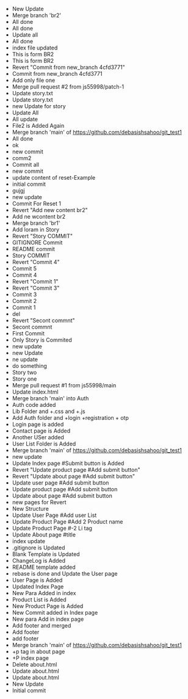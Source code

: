- New Update
- Merge branch 'br2'
- All done
- All done
- Update all
- All done
- index file updated
- This is form BR2
- This is form BR2
- Revert "Commit from new_branch 4cfd3771"
- Commit from new_branch 4cfd3771
- Add only file one
- Merge pull request #2 from js55998/patch-1
- Update story.txt
- Update story.txt
- new Update for story
- Update All
- All update
- File2 is Added Again
- Merge branch 'main' of https://github.com/debasishsahoo/git_test1
- All done
- ok
- new commit
- comm2
- Commit all
- new commit
- update content of reset-Example
- initial commit
- gujgj
- new update
- Commit For Reset 1
- Revert "Add new content br2"
- Add ne wcontent br2
- Merge branch 'br1'
- Add loram in Story
- Revert "Story COMMIT"
- GITIGNORE Commit
- README commit
- Story COMMIT
- Revert "Commit 4"
- Commit 5
- Commit 4
- Revert "Commit 1"
- Revert "Commit 3"
- Commit 3
- Commit 2
- Commit 1
- del
- Revert "Secont commnt"
- Secont commnt
- First Commit
- Only Story is Commited
- new update
- new Update
- ne update
- do something
- Story two
- Story one
- Merge pull request #1 from js55998/main
- Update index.html
- Merge branch 'main' into Auth
- Auth code added
- Lib Folder and +.css and +.js
- Add Auth folder and +login +registration + otp
- Login page is added
- Contact page is Added
- Another USer added
- User List Folder is Added
- Merge branch 'main' of https://github.com/debasishsahoo/git_test1
- new update
- Update Index page #Submit button is Added
- Revert "Update product page #Add submit button"
- Revert "Update about page #Add submit button"
- Update user page #Add submit button
- Update product page #Add submit button
- Update about page #Add submit button
- new pages for Revert
- New Structure
- Update User Page #Add user List
- Update Product Page #Add 2 Product name
- Update Product Page #-2 Li tag
- Update About page #title
- index update
- .gitignore is Updated
- Blank Template is Updated
- ChangeLog is Added
- README template added
- rebase is done and Update the User page
- User Page is Added
- Updated Index Page
- New Para Added in index
- Product List is Added
- New Product Page is Added
- New Commit added in Index page
- New para Add in index page
- Add footer and merged
- Add footer
- add footer
- Merge branch 'main' of https://github.com/debasishsahoo/git_test1
- +p tag in about page
- +P index page
- Delete about.html
- Update about.html
- Update about.html
- New Update
- Initial commit
